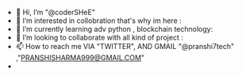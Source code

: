 - 👋 Hi, I’m "@coderSHeE"
- 👀 I’m interested in collobration that's why im here :
- 🌱 I’m currently learning  adv python , blockchain technology:
- 💞️ I’m looking to collaborate with all kind of project  :
- 📫 How to reach me VIA "TWITTER", AND GMAIL "@pranshi7tech" ,"PRANSHISHARMA999@GMAIL.COM"
- 

<!---
coderSHeE/coderSHeE is a ✨ special ✨ repository because its `README.md` (this file) appears on your GitHub profile.
You can click the Preview link to take a look at your changes.
--->
